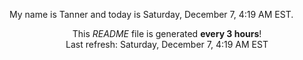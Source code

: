 My name is Tanner and today is Saturday, December 7, 4:19 AM EST.

<p align="center">This <i>README</i> file is generated <b>every 3 hours</b>!</br>Last refresh: Saturday, December 7, 4:19 AM EST<br /></p>
